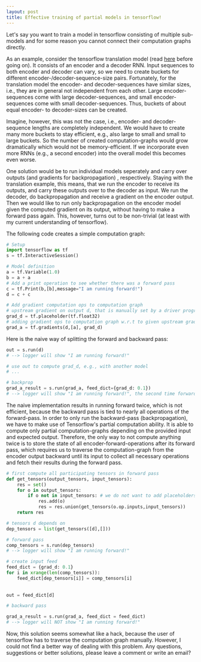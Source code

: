 ```yaml
---
layout: post
title: Effective training of partial models in tensorflow!
---
```


Let's say you want to train a model in tensorflow consisting of multiple sub-models and for some reason
you cannot connect their computation graphs directly. 

As an example, consider the tensorflow translation model (read [here](https://www.tensorflow.org/versions/master/tutorials/seq2seq/index.html) before going on). 
It consists of an encoder and a decoder RNN. Input sequences to both encoder and decoder can vary,
so we need to create buckets for different encoder-/decoder-sequence-size pairs. Fortunately,
for the translation model the encoder- and decoder-sequences have similar sizes, i.e., they are in 
general not independent from each other. Large encoder-sequences come with large decoder-sequences, and 
small encoder-sequences come with small decoder-sequences. Thus, buckets of about equal encoder- 
to decoder-sizes can be created.

Imagine, however, this was not the case, i.e., encoder- and decoder-sequence lengths are completely independent. 
We would have to create many more buckets to stay efficient, e.g., also large to small and small to large buckets. 
So the number of created computation-graphs would grow dramatically which would not be memory-efficient. If we incorporate even more RNNs (e.g., a second encoder) into the overall model this becomes even worse.

One solution would be to run individual models seperately and carry over outputs (and gradients for backpropagation)
, respectively. Staying with the translation example, this means, that we run the encoder to receive its 
outputs, and carry these outputs over to the decoder as input. We run the decoder, do backpropagation and receive
a gradient on the encoder output. Then we would like to run only backpropagation on the encoder model given the computed
gradient on its output, without having to make a forward pass again. This, however, turns out to be non-trivial 
(at least with my current understanding of tensorflow). 

The following code creates a simple computation graph:

```python
# Setup
import tensorflow as tf
s = tf.InteractiveSession()

# Model definition
a = tf.Variable(1.0)
b = a + a
# Add a print operation to see whether there was a forward pass
c = tf.Print(b,[b],message="I am running forward!")
d = c + c

# Add gradient computation ops to computation graph
# upstream gradient on output d, that is manually set by a driver program
grad_d = tf.placeholder(tf.float32)
# adding gradient ops to computation graph w.r.t to given upstream gradient
grad_a = tf.gradients(d,[a], grad_d) 
```

Here is the naive way of splitting the forward and backward pass:

```python
out = s.run(d)
# --> logger will show "I am running forward!"

# use out to compute grad_d, e.g., with another model
# ...

# backprop
grad_a_result = s.run(grad_a, feed_dict={grad_d: 0.1})
# --> logger will show "I am running forward!", the second time forward ran

```

The naive implementation results in running forward twice, which is not efficient, because the backward pass is tied
to nearly all operations of the forward-pass. 
In order to only run the backward-pass (backpropagation), we have to make use of Tensorflow's partial computation ability. It is able to compute only partial computation-graphs depending on the provided input and expected output.
Therefore, the only way to not compute anything twice is to store the state of all 
encoder-forward-operations after its forward pass, which requires us to traverse the computation-graph from
the encoder output backward until its input to collect all necessary operations and fetch their results during the forward pass.

```python
# first compute all participating tensors in forward pass
def get_tensors(output_tensors, input_tensors):
    res = set()
    for o in output_tensors:
        if o not in input_tensors: # we do not want to add placeholders, for example
            res.add(o)
            res = res.union(get_tensors(o.op.inputs,input_tensors))
    return res

# tensors d depends on
dep_tensors = list(get_tensors([d],[]))

# forward pass
comp_tensors = s.run(dep_tensors)
# --> logger will show "I am running forward!"

# create input feed
feed_dict = {grad_d: 0.1}
for i in xrange(len(comp_tensors)):
    feed_dict[dep_tensors[i]] = comp_tensors[i]
    
    
out = feed_dict[d]

# backward pass

grad_a_result = s.run(grad_a, feed_dict = feed_dict)
# --> logger will NOT show "I am running forward!"
```

Now, this solution seems somewhat like a hack, because the user of tensorflow has to traverse 
the computation graph manually. However, I could not find a better way of
dealing with this problem. Any questions, suggestions or better solutions, please leave
a comment or write an email?
